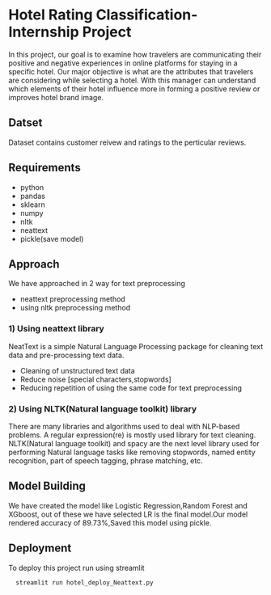 
# Hotel Rating Classification-Internship Project

In this project, our goal is to examine how travelers are communicating their positive and negative experiences in online platforms for staying in a specific hotel. Our major objective is what are the attributes that travelers are considering while selecting a hotel. With this manager can understand which elements of their hotel influence more in forming a positive review or improves hotel brand image.


## Datset
Dataset contains customer reivew and ratings to the perticular reviews.

## Requirements
* python
* pandas
* sklearn
* numpy
* nltk
* neattext 
* pickle(save model)

## Approach 
We have approached in 2 way for text preprocessing
* neattext preprocessing method
* using nltk preprocessing method

### 1) Using neattext library
NeatText is a simple Natural Language Processing package for cleaning text data and pre-processing text data.
* Cleaning of unstructured text data
* Reduce noise [special characters,stopwords]
* Reducing repetition of using the same code for text preprocessing


### 2) Using NLTK(Natural language toolkit) library 
There are many libraries and algorithms used to deal with NLP-based problems. A regular expression(re) is mostly used library for text cleaning. NLTK(Natural language toolkit) and spacy are the next level library used for performing Natural language tasks like removing stopwords, named entity recognition, part of speech tagging, phrase matching, etc.


## Model Building
We have created the model like Logistic Regression,Random Forest and XGboost, out of these we have selected LR is the final model.Our model rendered accuracy of 89.73%,Saved this model using pickle.



## Deployment

To deploy this project run using streamlit 

```bash
  streamlit run hotel_deploy_Neattext.py
```


